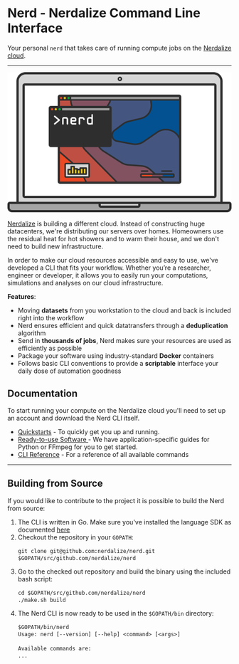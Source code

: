 # Nerd - Nerdalize Command Line Interface
Your personal `nerd` that takes care of running compute jobs on the [Nerdalize cloud](https://www.nerdalize.com/).

---

<img src="./nerd.svg">

[Nerdalize](https://www.nerdalize.com/) is building a different cloud. Instead of constructing huge datacenters, we're distributing our servers over homes. Homeowners use the residual heat for hot showers and to warm their house, and we don't need to build new infrastructure.

In order to make our cloud resources accessible and easy to use, we've developed a CLI that fits your workflow. Whether you’re a researcher, engineer or developer, it allows you to easily run your computations, simulations and analyses on our cloud infrastructure.

__Features__:
  - Moving __datasets__ from you workstation to the cloud and back is included right into the workflow
  - Nerd ensures efficient and quick datatransfers through a __deduplication__ algorithm
  - Send in __thousands of jobs__, Nerd makes sure your resources are used as efficiently as possible
  - Package your software using industry-standard __Docker__ containers
  - Follows basic CLI conventions to provide a __scriptable__ interface your daily dose of automation goodness

## Documentation
To start running your compute on the Nerdalize cloud you'll need to set up an account and download the Nerd CLI itself.

  - [Quickstarts](https://www.nerdalize.com/docs/) - To quickly get you up and running.
  - [Ready-to-use Software ](https://www.nerdalize.com/applications/) - We have application-specific guides for Python or FFmpeg for you to get started.
  - [CLI Reference](https://www.nerdalize.com/docs/reference/cli/) - For a reference of all available commands

---
## Building from Source
If you would like to contribute to the project it is possible to build the Nerd from source:

   1. The CLI is written in Go. Make sure you've installed the language SDK as documented [here](https://golang.org/dl/)
   2. Checkout the repository in your `GOPATH`:
      ```
      git clone git@github.com:nerdalize/nerd.git $GOPATH/src/github.com/nerdalize/nerd
      ```
   3. Go to the checked out repository and build the binary using the included bash script:
      ```
      cd $GOPATH/src/github.com/nerdalize/nerd
      ./make.sh build
      ```
   4. The Nerd CLI is now ready to be used in the `$GOPATH/bin` directory:
       ```
       $GOPATH/bin/nerd
       Usage: nerd [--version] [--help] <command> [<args>]

       Available commands are:
       ...
       ```
